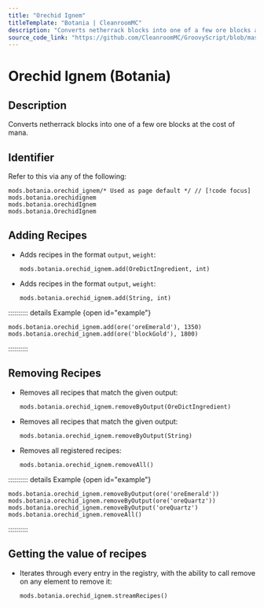 ```yaml
---
title: "Orechid Ignem"
titleTemplate: "Botania | CleanroomMC"
description: "Converts netherrack blocks into one of a few ore blocks at the cost of mana."
source_code_link: "https://github.com/CleanroomMC/GroovyScript/blob/master/src/main/java/com/cleanroommc/groovyscript/compat/mods/botania/OrechidIgnem.java"
---
```


# Orechid Ignem (Botania)

## Description

Converts netherrack blocks into one of a few ore blocks at the cost of mana.

## Identifier

Refer to this via any of the following:

```groovy:no-line-numbers {1}
mods.botania.orechid_ignem/* Used as page default */ // [!code focus]
mods.botania.orechidignem
mods.botania.orechidIgnem
mods.botania.OrechidIgnem
```


## Adding Recipes

- Adds recipes in the format `output`, `weight`:

    ```groovy:no-line-numbers
    mods.botania.orechid_ignem.add(OreDictIngredient, int)
    ```

- Adds recipes in the format `output`, `weight`:

    ```groovy:no-line-numbers
    mods.botania.orechid_ignem.add(String, int)
    ```

:::::::::: details Example {open id="example"}
```groovy:no-line-numbers
mods.botania.orechid_ignem.add(ore('oreEmerald'), 1350)
mods.botania.orechid_ignem.add(ore('blockGold'), 1800)
```

::::::::::

## Removing Recipes

- Removes all recipes that match the given output:

    ```groovy:no-line-numbers
    mods.botania.orechid_ignem.removeByOutput(OreDictIngredient)
    ```

- Removes all recipes that match the given output:

    ```groovy:no-line-numbers
    mods.botania.orechid_ignem.removeByOutput(String)
    ```

- Removes all registered recipes:

    ```groovy:no-line-numbers
    mods.botania.orechid_ignem.removeAll()
    ```

:::::::::: details Example {open id="example"}
```groovy:no-line-numbers
mods.botania.orechid_ignem.removeByOutput(ore('oreEmerald'))
mods.botania.orechid_ignem.removeByOutput(ore('oreQuartz'))
mods.botania.orechid_ignem.removeByOutput('oreQuartz')
mods.botania.orechid_ignem.removeAll()
```

::::::::::

## Getting the value of recipes

- Iterates through every entry in the registry, with the ability to call remove on any element to remove it:

    ```groovy:no-line-numbers
    mods.botania.orechid_ignem.streamRecipes()
    ```
